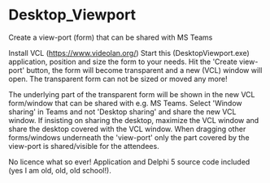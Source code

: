 # Desktop_Viewport
Create a view-port (form) that can be shared with MS Teams

Install VCL (https://www.videolan.org/) Start this (DesktopViewport.exe) application, position and size the form to your needs. 
Hit the 'Create view-port' button, the form will become transparent and a new (VCL) window will open. The transparent form can not 
be sized or moved any more!

The underlying part of the transparent form will be shown in the new VCL form/window that can be shared with e.g. MS Teams. 
Select 'Window sharing' in Teams and not 'Desktop sharing' and share the new VCL window. If insisting on sharing the desktop,
maximize the VCL window and share the desktop covered with the VCL window. When dragging other forms/windows underneath the 'view-port' 
only the part covered by the view-port is shared/visible for the attendees.

No licence what so ever! Application and Delphi 5 source code included (yes I am old, old, old school!).
